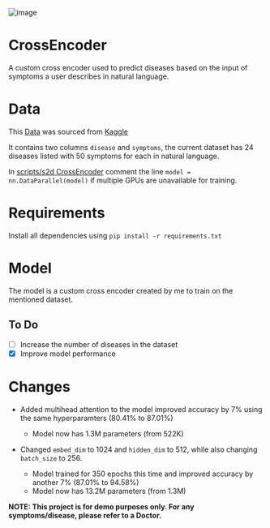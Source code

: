 ![image](https://img.shields.io/badge/PyTorch-EE4C2C?style=for-the-badge&logo=pytorch&logoColor=white)

# CrossEncoder

A custom cross encoder used to predict diseases based on the input of symptoms a user describes in natural language.

# Data

This [Data](https://github.com/chungimungi/CrossEncoder/blob/main/data/s2d.csv) was sourced from [Kaggle](https://www.kaggle.com/datasets/niyarrbarman/symptom2disease)

It contains two columns ```disease``` and ```symptoms```, the current dataset has 24 diseases listed with 50 symptoms for each in natural language.

In [scripts/s2d CrossEncoder](https://github.com/chungimungi/CrossEncoder/blob/main/scripts/s2d%20CrossEncoder.py) comment the line ```model = nn.DataParallel(model)``` if multiple GPUs are unavailable for training.

# Requirements

Install all dependencies using ```pip install -r requirements.txt```

# Model

The model is a custom cross encoder created by me to train on the mentioned dataset.


## To Do
- [ ] Increase the number of diseases in the dataset
- [X] Improve model performance

# Changes

- Added multihead attention to the model improved accuracy by 7% using the same hyperparamters (80.41% to 87.01%)
    - Model now has 1.3M parameters (from 522K)

- Changed ```embed_dim``` to 1024 and ```hidden_dim``` to 512, while also changing ```batch_size``` to 256.
    - Model trained for 350 epochs this time and improved accuracy by another 7% (87.01% to 94.58%)
    - Model now has 13.2M parameters (from 1.3M)
 



**NOTE: This project is for demo purposes only. For any symptoms/disease, please refer to a Doctor.**
